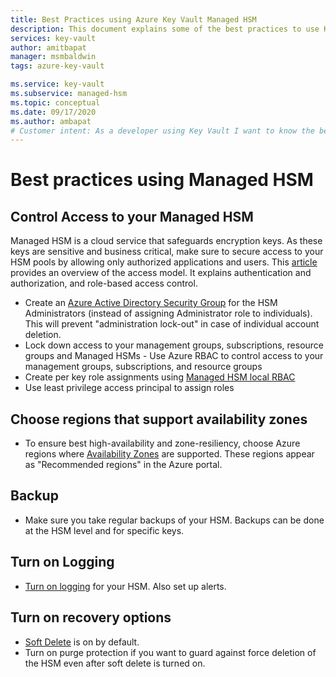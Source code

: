 ```yaml
---
title: Best Practices using Azure Key Vault Managed HSM
description: This document explains some of the best practices to use Key Vault
services: key-vault
author: amitbapat
manager: msmbaldwin
tags: azure-key-vault

ms.service: key-vault
ms.subservice: managed-hsm
ms.topic: conceptual
ms.date: 09/17/2020
ms.author: ambapat
# Customer intent: As a developer using Key Vault I want to know the best practices so I can implement them.
---
```

# Best practices using Managed HSM

## Control Access to your Managed HSM

Managed HSM is a cloud service that safeguards encryption keys. As these keys are sensitive and business critical, make sure to secure access to your HSM pools by allowing only authorized applications and users. This [article](access-control.md) provides an overview of the access model. It explains authentication and authorization, and role-based access control.
- Create an [Azure Active Directory Security Group](../../active-directory/fundamentals/active-directory-manage-groups.md) for the HSM Administrators (instead of assigning Administrator role to individuals). This will prevent "administration lock-out" in case of individual account deletion.
- Lock down access to your management groups, subscriptions, resource groups and Managed HSMs - Use Azure RBAC to control access to your management groups, subscriptions, and resource groups
- Create per key role assignments using [Managed HSM local RBAC](access-control.md#data-plane-and-managed-hsm-local-rbac)
- Use least privilege access principal to assign roles

## Choose regions that support availability zones
- To ensure best high-availability and zone-resiliency, choose Azure regions where [Availability Zones](../../azure/availability-zones/az-overview) are supported. These regions appear as "Recommended regions" in the Azure portal.

## Backup

- Make sure you take regular backups of your HSM. Backups can be done at the HSM level and for specific keys.

## Turn on Logging

- [Turn on logging](logging.md) for your HSM. Also set up alerts.

## Turn on recovery options

- [Soft Delete](../general/soft-delete-overview.md) is on by default.
- Turn on purge protection if you want to guard against force deletion of the HSM even after soft delete is turned on.
